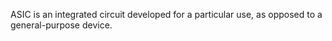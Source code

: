 ASIC is an integrated circuit developed for a particular use, as opposed to a general-purpose device.
